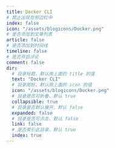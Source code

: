 ```yaml
---
title: Docker CLI
# 禁止出现在侧边栏中
index: false
icon: "/assets/blogicons/Docker.png"
# 是否添加到文章列表
article: false
# 是否添加到时间线
timeline: false
# 是否开启评论
comment: false
dir:
  # 目录标题，默认用上面的 title 的值
  text: "Docker CLI"
  # 目录图标，默认用上面的 icon 的值
  icon: "/assets/blogicons/Docker.png"
  # 目录是否可折叠，默认 true
  collapsible: true
  # 目录是否默认展开，默认 false
  expanded: false
  # 目录是否可点击，默认 false
  link: false
  # 是否索引此目录，默认 true
  index: true
---
```


<div class="catalog-display-container">
  <Catalog hideHeading />
</div>
